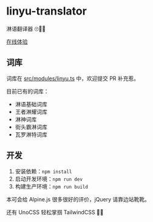 # linyu-translator

淋语翻译器 🙄💅🏻

[在线体验](https://blog.azite.cn/linyu/index.html)

## 词库

词库在 [src/modules/linyu.ts](https://github.com/Aziteee/linyu-translator/blob/main/src/modules/linyu.ts) 中，欢迎提交 PR 补充惹。

目前已有的词库：

- 淋语基础词库
- 王者淋耀词库
- 淋神词库
- 街头霸淋词库
- 瓦罗淋特词库

## 开发

1. 安装依赖：`npm install`
2. 启动开发环境：`npm run dev`
3. 构建生产环境：`npm run build`

本可会给 Alpine.js 很多很好的评价，jQuery 请靠边站靴靴。

还有 UnoCSS 轻松掌掴 TailwindCSS 💅🏻
